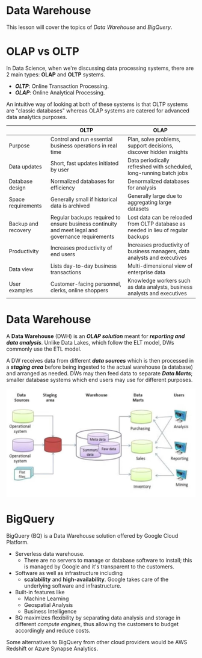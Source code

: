 # Data Warehouse

This lesson will cover the topics of _Data Warehouse_ and _BigQuery_.
# OLAP vs OLTP
In Data Science, when we're discussing data processing systems, there are 2 main types: **OLAP** and **OLTP** systems.

* ***OLTP***: Online Transaction Processing.
* ***OLAP***: Online Analytical Processing.

An intuitive way of looking at both of these systems is that OLTP systems are "classic databases" whereas OLAP systems are catered for advanced data analytics purposes.

|   | OLTP | OLAP |
|---|---|---|
| Purpose | Control and run essential business operations in real time | Plan, solve problems, support decisions, discover hidden insights |
| Data updates | Short, fast updates initiated by user | Data periodically refreshed with scheduled, long-running batch jobs |
| Database design | Normalized databases for efficiency | Denormalized databases for analysis |
| Space requirements | Generally small if historical data is archived | Generally large due to aggregating large datasets |
| Backup and recovery | Regular backups required to ensure business continuity and meet legal and governance requirements | Lost data can be reloaded from OLTP database as needed in lieu of regular backups |
| Productivity | Increases productivity of end users | Increases productivity of business managers, data analysts and executives |
| Data view | Lists day-to-day business transactions | Multi-dimensional view of enterprise data |
| User examples | Customer-facing personnel, clerks, online shoppers | Knowledge workers such as data analysts, business analysts and executives |


# Data Warehouse

A **Data Warehouse** (DWH) is an ***OLAP solution*** meant for ***reporting and data analysis***. Unlike Data Lakes, which follow the ELT model, DWs commonly use the ETL model.

A DW receives data from different ***data sources*** which is then processed in a ***staging area*** before being ingested to the actual warehouse (a database) and arranged as needed. DWs may then feed data to separate ***Data Marts***; smaller database systems which end users may use for different purposes.

<img src="https://github.com/vkpichugina/DE-zoomcamp-2024/blob/main/Module03/img/DWH_1.png" alt="DE-lifestyle" width="600"/>

# BigQuery

BigQuery (BQ) is a Data Warehouse solution offered by Google Cloud Platform.

- Serverless data warehouse.
  - There are no servers to manage or database software to install; this is managed by Google and it's transparent to the customers.
- Software as well as infrastructure including
  - **scalability** and  **high-availability**. Google takes care of the underlying software and infrastructure.
- Built-in features like
  - Machine Learning
  - Geospatial Analysis 
  - Business Intelligence 
- BQ maximizes flexibility by separating data analysis and storage in different _compute engines_, thus allowing the customers to budget accordingly and reduce costs.

Some alternatives to BigQuery from other cloud providers would be AWS Redshift or Azure Synapse Analytics.
